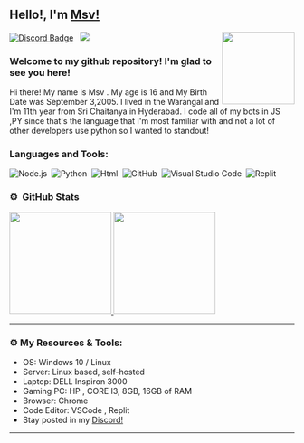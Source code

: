 ## Hello!, I'm [Msv!](https://github.com/Just-Msv/)

<img align="right" height="128" width="128" alt="" src="https://images-ext-2.discordapp.net/external/yvnRLYNa1b2Yb6kSXZimZqz2-DMIkTUJWwqEbpeQPuA/%3Fwidth%3D427%26height%3D427/https/media.discordapp.net/attachments/855801265136599061/855859703514660924/image0.gif?width=384&height=384" />

[![Discord Badge](https://img.shields.io/badge/-Discord-0e76a8?style=flat-square&logo=Discord&logoColor=white)](https://discord.gg/X3Mf8VXD9S)
&nbsp; ![](https://komarev.com/ghpvc/?username=Just-Msv&label=Views&color=blue&style=plastic)

### Welcome to my github repository! I'm glad to see you here!

Hi there! My name is Msv . My age is 16 and My Birth Date was September 3,2005. I lived in the Warangal and I'm 11th year from Sri Chaitanya in Hyderabad. I code all of my bots in JS ,PY since that's the language that I'm most familiar with and not a lot of other developers use python so I wanted to standout!


### Languages and Tools:
![Node.js](https://img.shields.io/badge/-nodejs-333333?style=flat&logo=node.js)&nbsp;
![Python](https://img.shields.io/badge/-Python-333333?style=flat&logo=python)&nbsp;
![Html](https://img.shields.io/badge/-html-333333?style=flat&logo=html)&nbsp;
![GitHub](https://img.shields.io/badge/-GitHub-333333?style=flat&logo=github)&nbsp;
![Visual Studio Code](https://img.shields.io/badge/-Visual%20Studio%20Code-333333?style=flat&logo=visual-studio-code&logoColor=007ACC)&nbsp;
![Replit](https://img.shields.io/badge/-replit-333333?style=flat&logo=replit)

### ⚙️ &nbsp;GitHub Stats

<p align="left">
<a href="https://github.com/Just-Msv">
  <img height="180em" src="https://github-readme-stats-eight-theta.vercel.app/api?username=Just-Msv&show_icons=true&theme=react&include_all_commits=true&count_private=true"/>
  <img height="180em" src="https://github-readme-stats-eight-theta.vercel.app/api/top-langs/?username=Just-Msv&layout=compact&langs_count=8&theme=react"/>
</a>
</p>

---

### ⚙️ My Resources & Tools:

- OS: Windows 10 / Linux
- Server: Linux based, self-hosted
- Laptop: DELL Inspiron 3000
- Gaming PC: HP , CORE I3, 8GB, 16GB of RAM
- Browser: Chrome
- Code Editor: VSCode , Replit
- Stay posted in my [Discord!](https://discord.gg/X3Mf8VXD9S)

---
